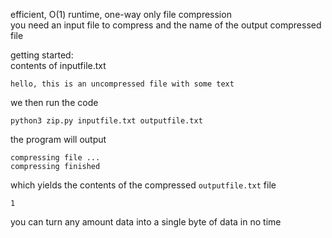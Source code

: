 efficient, O(1) runtime, one-way only file compression  
you need an input file to compress and the name of the output compressed file

getting started:  
contents of inputfile.txt  

    hello, this is an uncompressed file with some text  
    
we then run the code  


    python3 zip.py inputfile.txt outputfile.txt

the program will output  

    compressing file ...
    compressing finished

which yields the contents of the compressed `outputfile.txt` file  

    
    
    1
    
you can turn any amount data into a single byte of data in no time  
